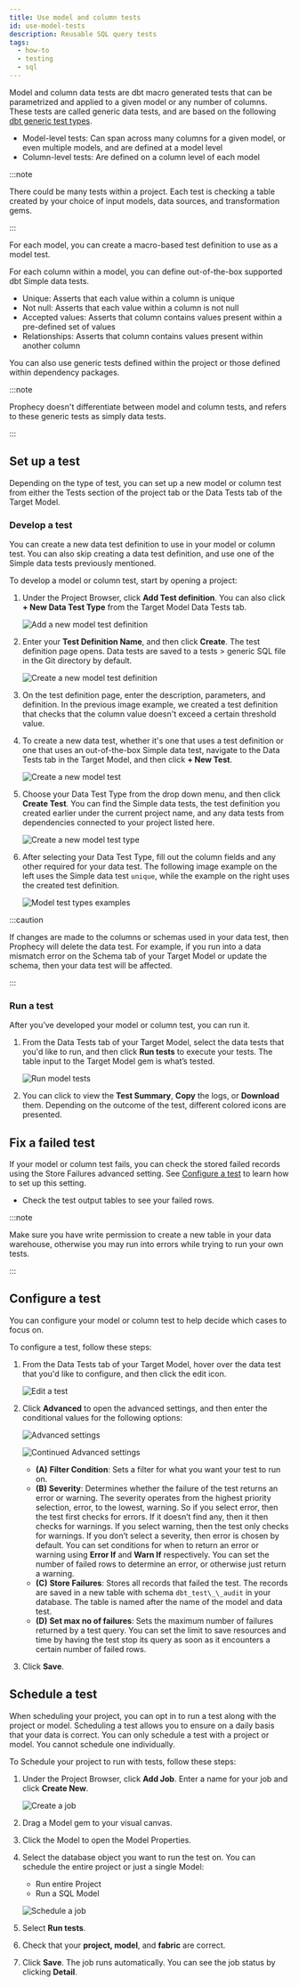 ```yaml
---
title: Use model and column tests
id: use-model-tests
description: Reusable SQL query tests
tags:
  - how-to
  - testing
  - sql
---
```


Model and column data tests are dbt macro generated tests that can be parametrized and applied to a given model or any number of columns. These tests are called generic data tests, and are based on the following [dbt generic test types](https://docs.getdbt.com/docs/build/data-tests#generic-data-tests).

- Model-level tests: Can span across many columns for a given model, or even multiple models, and are defined at a model level
- Column-level tests: Are defined on a column level of each model

:::note

There could be many tests within a project. Each test is checking a table created by your choice of input models, data sources, and transformation gems.

:::

For each model, you can create a macro-based test definition to use as a model test.

For each column within a model, you can define out-of-the-box supported dbt Simple data tests.

- Unique: Asserts that each value within a column is unique
- Not null: Asserts that each value within a column is not null
- Accepted values: Asserts that column contains values present within a pre-defined set of values
- Relationships: Asserts that column contains values present within another column

You can also use generic tests defined within the project or those defined within dependency packages.

:::note

Prophecy doesn't differentiate between model and column tests, and refers to these generic tests as simply data tests.

:::

## Set up a test

Depending on the type of test, you can set up a new model or column test from either the Tests section of the project tab or the Data Tests tab of the Target Model.

### Develop a test

You can create a new data test definition to use in your model or column test. You can also skip creating a data test definition, and use one of the Simple data tests previously mentioned.

To develop a model or column test, start by opening a project:

1. Under the Project Browser, click **Add Test definition**. You can also click **+ New Data Test Type** from the Target Model Data Tests tab.

   ![Add a new model test definition](img/model-test-new-definition.png)

2. Enter your **Test Definition Name**, and then click **Create**. The test definition page opens. Data tests are saved to a tests > generic SQL file in the Git directory by default.

   ![Create a new model test definition](img/model-test-create-definition.png)

3. On the test definition page, enter the description, parameters, and definition. In the previous image example, we created a test definition that checks that the column value doesn't exceed a certain threshold value.

4. To create a new data test, whether it's one that uses a test definition or one that uses an out-of-the-box Simple data test, navigate to the Data Tests tab in the Target Model, and then click **+ New Test**.

   ![Create a new model test](img/model-test-create-new.png)

5. Choose your Data Test Type from the drop down menu, and then click **Create Test**. You can find the Simple data tests, the test definition you created earlier under the current project name, and any data tests from dependencies connected to your project listed here.

   ![Create a new model test type](img/model-test-new-test.png)

6. After selecting your Data Test Type, fill out the column fields and any other required for your data test. The following image example on the left uses the Simple data test `unique`, while the example on the right uses the created test definition.

   ![Model test types examples](img/model-test-types.png)

:::caution

If changes are made to the columns or schemas used in your data test, then Prophecy will delete the data test. For example, if you run into a data mismatch error on the Schema tab of your Target Model or update the schema, then your data test will be affected.

:::

### Run a test

After you’ve developed your model or column test, you can run it.

1. From the Data Tests tab of your Target Model, select the data tests that you'd like to run, and then click **Run tests** to execute your tests. The table input to the Target Model gem is what’s tested.

   ![Run model tests](img/model-test-run.png)

2. You can click to view the **Test Summary**, **Copy** the logs, or **Download** them. Depending on the outcome of the test, different colored icons are presented.

## Fix a failed test

If your model or column test fails, you can check the stored failed records using the Store Failures advanced setting. See [Configure a test](#configure-a-test) to learn how to set up this setting.

- Check the test output tables to see your failed rows.

:::note

Make sure you have write permission to create a new table in your data warehouse, otherwise you may run into errors while trying to run your own tests.

:::

## Configure a test

You can configure your model or column test to help decide which cases to focus on.

To configure a test, follow these steps:

1. From the Data Tests tab of your Target Model, hover over the data test that you'd like to configure, and then click the edit icon.

   ![Edit a test](img/model-test-edit.png)

2. Click **Advanced** to open the advanced settings, and then enter the conditional values for the following options:

   ![Advanced settings](img/model-test-advanced.png)

   ![Continued Advanced settings](img/model-test-advanced-settings.png)

   - **(A)** **Filter Condition**: Sets a filter for what you want your test to run on.
   - **(B)** **Severity**: Determines whether the failure of the test returns an error or warning. The severity operates from the highest priority selection, error, to the lowest, warning. So if you select error, then the test first checks for errors. If it doesn’t find any, then it then checks for warnings. If you select warning, then the test only checks for warnings. If you don’t select a severity, then error is chosen by default.
     You can set conditions for when to return an error or warning using **Error If** and **Warn If** respectively. You can set the number of failed rows to determine an error, or otherwise just return a warning.
   - **(C)** **Store Failures**: Stores all records that failed the test. The records are saved in a new table with schema `dbt_test\_\_audit` in your database. The table is named after the name of the model and data test.
   - **(D)** **Set max no of failures**: Sets the maximum number of failures returned by a test query. You can set the limit to save resources and time by having the test stop its query as soon as it encounters a certain number of failed rows.

3. Click **Save**.

## Schedule a test

When scheduling your project, you can opt in to run a test along with the project or model. Scheduling a test allows you to ensure on a daily basis that your data is correct. You can only schedule a test with a project or model. You cannot schedule one individually.

To Schedule your project to run with tests, follow these steps:

1. Under the Project Browser, click **Add Job**. Enter a name for your job and click **Create New**.

   ![Create a job](img/model-test-create-job.png)

2. Drag a Model gem to your visual canvas.

3. Click the Model to open the Model Properties.

4. Select the database object you want to run the test on. You can schedule the entire project or just a single Model:

   - Run entire Project
   - Run a SQL Model

   ![Schedule a job](img/model-test-schedule-job.png)

5. Select **Run tests**.

6. Check that your **project, model**, and **fabric** are correct.

7. Click **Save**. The job runs automatically. You can see the job status by clicking **Detail**.
